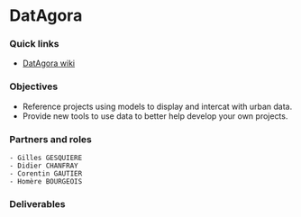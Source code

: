 # DatAgora

### Quick links
 * [DatAgora wiki](https://github.com/MEPP-team/DatAgora/wiki)
 
### Objectives

 * Reference projects using models to display and intercat with urban data.
 * Provide new tools to use data to better help develop your own projects.

### Partners and roles
	- Gilles GESQUIERE
	- Didier CHANFRAY
	- Corentin GAUTIER
	- Homère BOURGEOIS
### Deliverables
